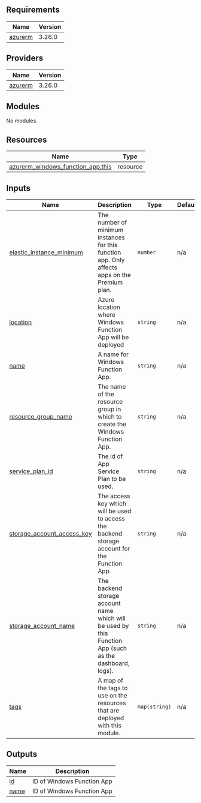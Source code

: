 <!-- BEGIN_TF_DOCS -->
## Requirements

| Name | Version |
|------|---------|
| <a name="requirement_azurerm"></a> [azurerm](#requirement\_azurerm) | 3.26.0 |

## Providers

| Name | Version |
|------|---------|
| <a name="provider_azurerm"></a> [azurerm](#provider\_azurerm) | 3.26.0 |

## Modules

No modules.

## Resources

| Name | Type |
|------|------|
| [azurerm_windows_function_app.this](https://registry.terraform.io/providers/hashicorp/azurerm/3.26.0/docs/resources/windows_function_app) | resource |

## Inputs

| Name | Description | Type | Default | Required |
|------|-------------|------|---------|:--------:|
| <a name="input_elastic_instance_minimum"></a> [elastic\_instance\_minimum](#input\_elastic\_instance\_minimum) | The number of minimum instances for this function app. Only affects apps on the Premium plan. | `number` | n/a | yes |
| <a name="input_location"></a> [location](#input\_location) | Azure location where Windows Function App will be deployed | `string` | n/a | yes |
| <a name="input_name"></a> [name](#input\_name) | A name for Windows Function App. | `string` | n/a | yes |
| <a name="input_resource_group_name"></a> [resource\_group\_name](#input\_resource\_group\_name) | The name of the resource group in which to create the Windows Function App. | `string` | n/a | yes |
| <a name="input_service_plan_id"></a> [service\_plan\_id](#input\_service\_plan\_id) | The id of App Service Plan to be used. | `string` | n/a | yes |
| <a name="input_storage_account_access_key"></a> [storage\_account\_access\_key](#input\_storage\_account\_access\_key) | The access key which will be used to access the backend storage account for the Function App. | `string` | n/a | yes |
| <a name="input_storage_account_name"></a> [storage\_account\_name](#input\_storage\_account\_name) | The backend storage account name which will be used by this Function App (such as the dashboard, logs). | `string` | n/a | yes |
| <a name="input_tags"></a> [tags](#input\_tags) | A map of the tags to use on the resources that are deployed with this module. | `map(string)` | n/a | yes |

## Outputs

| Name | Description |
|------|-------------|
| <a name="output_id"></a> [id](#output\_id) | ID of Windows Function App |
| <a name="output_name"></a> [name](#output\_name) | ID of Windows Function App |
<!-- END_TF_DOCS -->